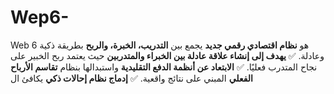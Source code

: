# Wep6-
Web 6 هو **نظام اقتصادي رقمي جديد** يجمع بين **التدريب، الخبرة، والربح** بطريقة ذكية وعادلة.   ✅ **يهدف إلى إنشاء علاقة عادلة بين الخبراء والمتدربين** حيث يعتمد ربح الخبير على نجاح المتدرب فعليًا.   ✅ **الابتعاد عن أنظمة الدفع التقليدية** واستبدالها بنظام **تقاسم الأرباح الفعلي** المبني على نتائج واقعية.   ✅ **إدماج نظام إحالات ذكي** يكافئ ال
